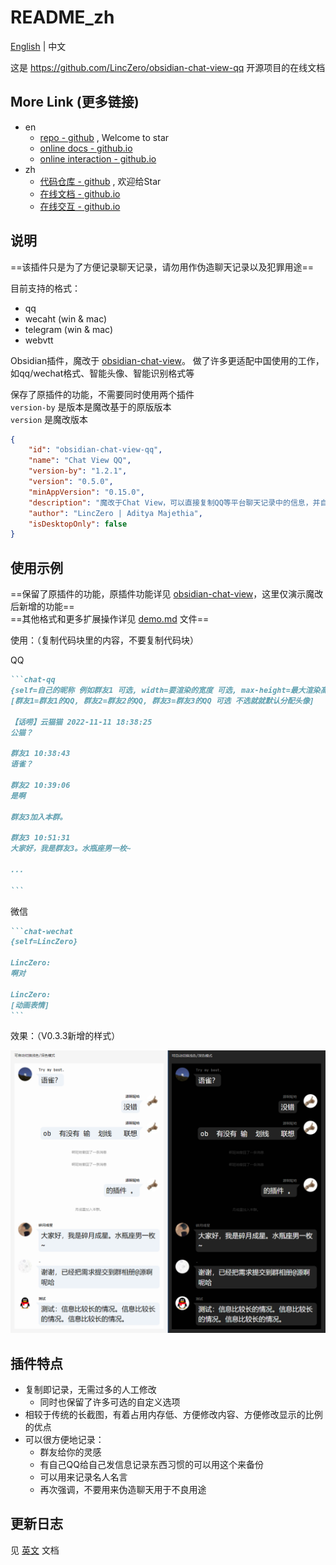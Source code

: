 # README_zh

[English](./README.md) | 中文

这是 https://github.com/LincZero/obsidian-chat-view-qq 开源项目的在线文档

## More Link (更多链接)

- en
  - [repo - github](https://github.com/LincZero/obsidian-chat-view-qq) , Welcome to star
  - [online docs - github.io](https://linczero.github.io/MdNote_Public/ProductDoc/Plugin/Obsidian-Chat-View-QQ/)
  - [online interaction - github.io](https://linczero.github.io/obsidian-chat-view-qq/)
- zh
  - [代码仓库 - github](https://github.com/LincZero/obsidian-chat-view-qq) , 欢迎给Star
  - [在线文档 - github.io](https://linczero.github.io/MdNote_Public/ProductDoc/Plugin/Obsidian-Chat-View-QQ/)
  - [在线交互 - github.io](https://linczero.github.io/obsidian-chat-view-qq/)

## 说明

==该插件只是为了方便记录聊天记录，请勿用作伪造聊天记录以及犯罪用途==

目前支持的格式：
- qq
- wecaht (win & mac)
- telegram (win & mac)
- webvtt

Obsidian插件，魔改于 [obsidian-chat-view](https://github.com/adifyr/obsidian-chat-view)。
做了许多更适配中国使用的工作，如qq/wechat格式、智能头像、智能识别格式等

保存了原插件的功能，不需要同时使用两个插件<br/>
`version-by` 是版本是魔改基于的原版版本<br/>
`version` 是魔改版本

```json
{
	"id": "obsidian-chat-view-qq",
	"name": "Chat View QQ",
	"version-by": "1.2.1",
	"version": "0.5.0",
	"minAppVersion": "0.15.0",
	"description": "魔改于Chat View，可以直接复制QQ等平台聊天记录中的信息，并自动渲染聊天界面",
	"author": "LincZero | Aditya Majethia",
	"isDesktopOnly": false
}
```

## 使用示例

==保留了原插件的功能，原插件功能详见 [obsidian-chat-view](https://github.com/adifyr/obsidian-chat-view)，这里仅演示魔改后新增的功能==<br/>
==其他格式和更多扩展操作详见 [demo.md](./demo.md) 文件==

使用：（复制代码块里的内容，不要复制代码块）<br/>

QQ

````md
```chat-qq
{self=自己的昵称 例如群友1 可选, width=要渲染的宽度 可选, max-height=最大渲染高度 超出会边滚动框 可选, time=show表示显示消息发送时间}
[群友1=群友1的QQ, 群友2=群友2的QQ, 群友3=群友3的QQ 可选 不选就就默认分配头像]

【话唠】云猫猫 2022-11-11 18:38:25  
公猫？  

群友1 10:38:43  
语雀？  

群友2 10:39:06  
是啊
  
群友3加入本群。  
  
群友3 10:51:31  
大家好，我是群友3。水瓶座男一枚~

...

```
````

微信

````md
```chat-wechat
{self=LincZero}

LincZero:
啊对

LincZero:
[动画表情]
```
````

效果：（V0.3.3新增的样式）

![img](assets/665IOT2Z.png)

## 插件特点

- 复制即记录，无需过多的人工修改
  - 同时也保留了许多可选的自定义选项
- 相较于传统的长截图，有着占用内存低、方便修改内容、方便修改显示的比例的优点
- 可以很方便地记录：
  - 群友给你的灵感
  - 有自己QQ给自己发信息记录东西习惯的可以用这个来备份
  - 可以用来记录名人名言
  - 再次强调，不要用来伪造聊天用于不良用途

## 更新日志

见 [英文](./README.md) 文档





